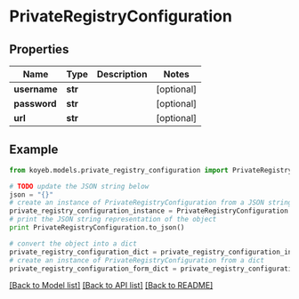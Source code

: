 # PrivateRegistryConfiguration


## Properties
Name | Type | Description | Notes
------------ | ------------- | ------------- | -------------
**username** | **str** |  | [optional] 
**password** | **str** |  | [optional] 
**url** | **str** |  | [optional] 

## Example

```python
from koyeb.models.private_registry_configuration import PrivateRegistryConfiguration

# TODO update the JSON string below
json = "{}"
# create an instance of PrivateRegistryConfiguration from a JSON string
private_registry_configuration_instance = PrivateRegistryConfiguration.from_json(json)
# print the JSON string representation of the object
print PrivateRegistryConfiguration.to_json()

# convert the object into a dict
private_registry_configuration_dict = private_registry_configuration_instance.to_dict()
# create an instance of PrivateRegistryConfiguration from a dict
private_registry_configuration_form_dict = private_registry_configuration.from_dict(private_registry_configuration_dict)
```
[[Back to Model list]](../README.md#documentation-for-models) [[Back to API list]](../README.md#documentation-for-api-endpoints) [[Back to README]](../README.md)


